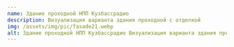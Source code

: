 ```yaml
---
name: Здание проходной НПП Кузбассрадио
description: Визуализация варианта здания проходной с отделкой
img: /assets/img/pic/fasade21.webp
alt: Здание проходной НПП Кузбассрадио Визуализация варианта здания проходной с отделкой
---
```

